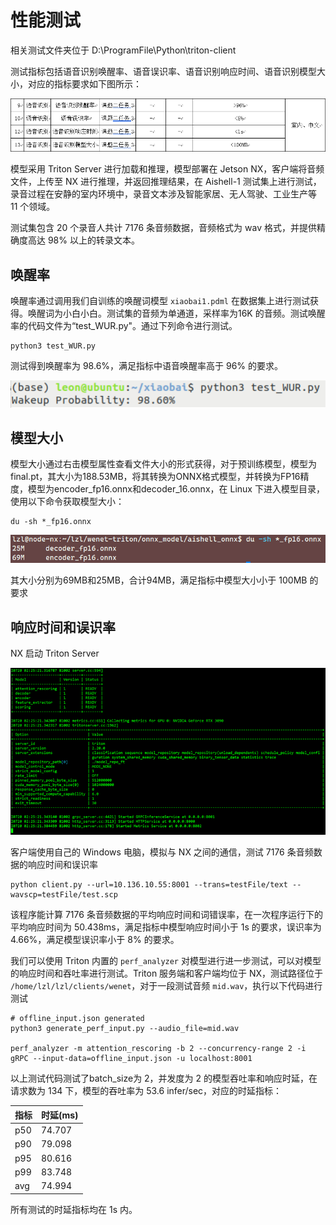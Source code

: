 # 性能测试

相关测试文件夹位于 D:\ProgramFile\Python\triton-client

测试指标包括语音识别唤醒率、语音误识率、语音识别响应时间、语音识别模型大小，对应的指标要求如下图所示：

![](../../figs.assets/image-20230729070651286.png)

模型采用 Triton Server 进行加载和推理，模型部署在 Jetson NX，客户端将音频文件，上传至 NX 进行推理，并返回推理结果，在 Aishell-1 测试集上进行测试，录音过程在安静的室内环境中，录音文本涉及智能家居、无人驾驶、工业生产等 11 个领域。

测试集包含 20 个录音人共计 7176 条音频数据，音频格式为 wav 格式，并提供精确度高达 98% 以上的转录文本。

## 唤醒率

唤醒率通过调用我们自训练的唤醒词模型 `xiaobai1.pdml` 在数据集上进行测试获得。唤醒词为小白小白。测试集的音频为单通道，采样率为16K 的音频。测试唤醒率的代码文件为“test_WUR.py"。通过下列命令进行测试。

```shell
python3 test_WUR.py
```

测试得到唤醒率为 98.6%，满足指标中语音唤醒率高于 96% 的要求。

![](../../figs.assets/image-20230731103236424.png)

## 模型大小

模型大小通过右击模型属性查看文件大小的形式获得，对于预训练模型，模型为final.pt，其大小为188.53MB，将其转换为ONNX格式模型，并转换为FP16精度，模型为encoder_fp16.onnx和decoder_16.onnx，在 Linux 下进入模型目录，使用以下命令获取模型大小：

```shell
du -sh *_fp16.onnx
```

![](../../figs.assets/image-20230729072445972.png)

其大小分别为69MB和25MB，合计94MB，满足指标中模型大小小于 100MB 的要求

## 响应时间和误识率

NX 启动 Triton Server 

![](../../figs.assets/image-20230729072737611.png)

客户端使用自己的 Windows 电脑，模拟与 NX 之间的通信，测试 7176 条音频数据的响应时间和误识率

```shell
python client.py --url=10.136.10.55:8001 --trans=testFile/text --wavscp=testFile/test.scp
```

该程序能计算 7176 条音频数据的平均响应时间和词错误率，在一次程序运行下的平均响应时间为 50.438ms，满足指标中模型响应时间小于 1s 的要求，误识率为 4.66%，满足模型误识率小于 8% 的要求。

我们可以使用 Triton 内置的 `perf_analyzer` 对模型进行进一步测试，可以对模型的响应时间和吞吐率进行测试。Triton 服务端和客户端均位于 NX，测试路径位于 `/home/lzl/lzl/clients/wenet`，对于一段测试音频 `mid.wav`，执行以下代码进行测试

```shell
# offline_input.json generated
python3 generate_perf_input.py --audio_file=mid.wav

perf_analyzer -m attention_rescoring -b 2 --concurrency-range 2 -i gRPC --input-data=offline_input.json -u localhost:8001
```

以上测试代码测试了batch_size为 2，并发度为 2 的模型吞吐率和响应时延，在请求数为 134 下，模型的吞吐率为 53.6 infer/sec，对应的时延指标：

| 指标 | 时延(ms) |
| ---- | -------- |
| p50  | 74.707   |
| p90  | 79.098   |
| p95  | 80.616   |
| p99  | 83.748   |
| avg  | 74.994   |

所有测试的时延指标均在 1s 内。